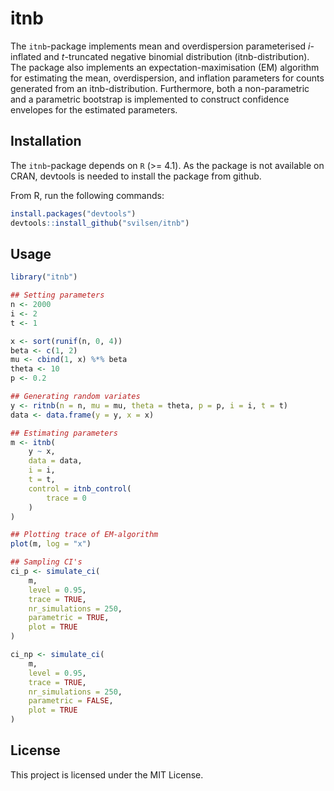 # itnb
The `itnb`-package implements mean and overdispersion parameterised $i$-inflated and $t$-truncated negative binomial distribution (itnb-distribution). The package also implements an expectation-maximisation (EM) algorithm for estimating the mean, overdispersion, and inflation parameters for counts generated from an itnb-distribution. Furthermore, both a non-parametric and a parametric bootstrap is implemented to construct confidence envelopes for the estimated parameters.

## Installation
The `itnb`-package depends on `R` (>= 4.1). As the package is not available on CRAN, devtools is needed to install the package from github. 

From R, run the following commands:  
```r
install.packages("devtools")
devtools::install_github("svilsen/itnb")
```

## Usage
```r
library("itnb")

## Setting parameters
n <- 2000
i <- 2
t <- 1

x <- sort(runif(n, 0, 4))
beta <- c(1, 2)
mu <- cbind(1, x) %*% beta
theta <- 10
p <- 0.2

## Generating random variates
y <- ritnb(n = n, mu = mu, theta = theta, p = p, i = i, t = t)
data <- data.frame(y = y, x = x)

## Estimating parameters
m <- itnb(
    y ~ x, 
    data = data,
    i = i,
    t = t,
    control = itnb_control(
        trace = 0
    )
)

## Plotting trace of EM-algorithm 
plot(m, log = "x")

## Sampling CI's
ci_p <- simulate_ci(
    m, 
    level = 0.95, 
    trace = TRUE, 
    nr_simulations = 250, 
    parametric = TRUE,
    plot = TRUE
)

ci_np <- simulate_ci(
    m, 
    level = 0.95, 
    trace = TRUE, 
    nr_simulations = 250, 
    parametric = FALSE,
    plot = TRUE
)
```

## License
This project is licensed under the MIT License.
